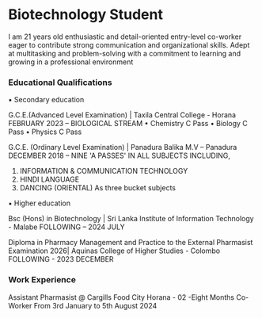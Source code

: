# Biotechnology Student
I am 21 years old enthusiastic and detail-oriented entry-level co-worker eager to contribute strong communication and organizational skills. Adept at multitasking and problem-solving with a commitment to learning and growing in a professional environment

### Educational Qualifications
▪ Secondary education

G.C.E.(Advanced Level Examination) | Taxila Central College - Horana
FEBRUARY 2023 – BIOLOGICAL STREAM
•	Chemistry            C Pass
•	Biology              C Pass
•	Physics              C Pass 

G.C.E. (Ordinary Level Examination) | Panadura Balika M.V – Panadura 
DECEMBER 2018 – NINE 'A PASSES' IN ALL SUBJECTS INCLUDING,
1.	INFORMATION & COMMUNICATION TECHNOLOGY
2.	HINDI LANGUAGE
3.	DANCING (ORIENTAL)
As three bucket subjects

▪ Higher education

Bsc (Hons) in Biotechnology | Sri Lanka Institute of Information Technology - Malabe
FOLLOWING – 2024 JULY

Diploma in Pharmacy Management and Practice to the External Pharmasist Examination 2026| Aquinas College of Higher Studies - Colombo 
FOLLOWING - 2023 DECEMBER

### Work Experience
Assistant Pharmasist @ Cargills Food City Horana - 02
-Eight Months Co-Worker From 3rd January to 5th August 2024

### 






